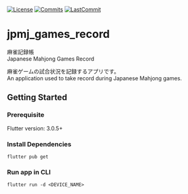 [![License](https://badgen.net/github/license/nagchanallen/jpmj-games-record)](https://github.com/nagchanallen/jpmj-games-record/blob/master/LICENSE)
[![Commits](https://badgen.net/github/commits/nagchanallen/jpmj-games-record)](https://github.com/nagchanallen/jpmj-games-record)
[![LastCommit](https://badgen.net/github/last-commit/nagchanallen/jpmj-games-record)](https://github.com/nagchanallen/jpmj-games-record/commits/master)

# jpmj_games_record

麻雀記録帳</br>
Japanese Mahjong Games Record

麻雀ゲームの試合状況を記録するアプリです。</br>
An application used to take record during Japanese Mahjong games.

## Getting Started

### Prerequisite

Flutter version: 3.0.5+

### Install Dependencies

```
flutter pub get
```

### Run app in CLI

```
flutter run -d <DEVICE_NAME>
```
